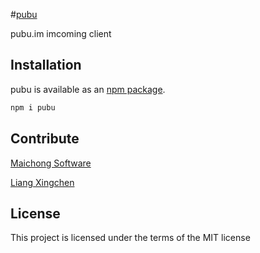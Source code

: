 #[pubu](https://github.com/maichong/pubu)

pubu.im imcoming client

## Installation

pubu is available as an [npm package](https://www.npmjs.com/package/pubu).


```sh
npm i pubu
```

## Contribute
[Maichong Software](http://maichong.it)

[Liang Xingchen](https://github.com/liangxingchen)

## License

This project is licensed under the terms of the MIT license
